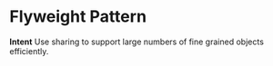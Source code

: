 # Flyweight Pattern

  __Intent__
  Use sharing to support large numbers of fine grained objects efficiently.



